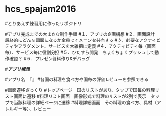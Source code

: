 # hcs_spajam2016

#とりあえず練習用に作ったリポジトリ

#アプリ完成までの大まかな制作手順
#１．アプリの企画構想
#２．画面設計　最終的にどんな画面になるか全員でイメージを共有する
#３．必要なアクティビティやフラグメント、サービスを大雑把に定義
#４．アクティビティ毎（画面毎）、サービス毎に役割分担
#５．ひたすら開発　ちょくちょくプッシュして動作確認？
#６．プレゼン資料作り&デバッグ

#*****************アプリ構想*****************

#アプリ名　『』
#各国の料理を食べ方や国毎の評価レビューを参照できる

#画面遷移ざっくり
#トップページ　国のリストがあり、タップで国毎の料理リスト画面に遷移
#料理リスト画面　画像形式で料理のリストが2列で表示　タップで当該料理の詳細ページに遷移
#料理詳細画面　その料理の食べ方、具材（アレルギー等）、レビュー